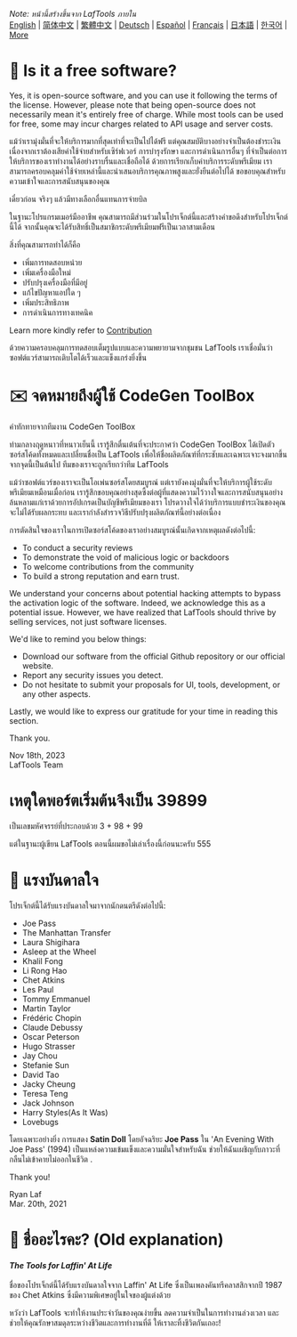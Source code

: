 <i>Note: หน้านี้สร้างขึ้นจาก LafTools ภายใน</i> <br/> [English](/docs/en_US/FAQ.md)  |  [简体中文](/docs/zh_CN/FAQ.md)  |  [繁體中文](/docs/zh_HK/FAQ.md)  |  [Deutsch](/docs/de/FAQ.md)  |  [Español](/docs/es/FAQ.md)  |  [Français](/docs/fr/FAQ.md)  |  [日本語](/docs/ja/FAQ.md)  |  [한국어](/docs/ko/FAQ.md) | [More](/docs/) <br/>

# 🙋 Is it a free software?

Yes, it is open-source software, and you can use it following the terms of the license. However, please note that being open-source does not necessarily mean it's entirely free of charge. While most tools can be used for free, some may incur charges related to API usage and server costs.

แม้ว่าเรามุ่งมั่นที่จะให้บริการมากที่สุดเท่าที่จะเป็นไปได้ฟรี แต่คุณสมบัติบางอย่างจำเป็นต้องชำระเงิน เนื่องจากเราต้องเสียค่าใช้จ่ายสำหรับเซิร์ฟเวอร์ การบำรุงรักษา และการดำเนินการอื่นๆ ที่จำเป็นต่อการให้บริการของเราทำงานได้อย่างราบรื่นและเชื่อถือได้ ด้วยการเรียกเก็บค่าบริการระดับพรีเมียม เราสามารถครอบคลุมค่าใช้จ่ายเหล่านี้และนำเสนอบริการคุณภาพสูงและยั่งยืนต่อไปได้ ขอขอบคุณสำหรับความเข้าใจและการสนับสนุนของคุณ

เดี๋ยวก่อน จริงๆ แล้วมีทางเลือกอื่นแทนการจ่ายบิล

ในฐานะโปรแกรมเมอร์มืออาชีพ คุณสามารถมีส่วนร่วมในโปรเจ็กต์นี้และสร้างคำขอดึงสำหรับโปรเจ็กต์นี้ได้ จากนั้นคุณจะได้รับสิทธิ์เป็นสมาชิกระดับพรีเมียมฟรีเป็นเวลาสามเดือน

สิ่งที่คุณสามารถทำได้ก็คือ

- เพิ่มการทดสอบหน่วย
- เพิ่มเครื่องมือใหม่
- ปรับปรุงเครื่องมือที่มีอยู่
- แก้ไขปัญหาแอปใด ๆ
- เพิ่มประสิทธิภาพ
- การดำเนินการทางเทคนิค

Learn more kindly refer to [Contribution](CONTRIBUTION.md)

ด้วยความครอบคลุมการทดสอบเต็มรูปแบบและความพยายามจากชุมชน LafTools เราเชื่อมั่นว่าซอฟต์แวร์สามารถเติบโตได้เร็วและแข็งแกร่งยิ่งขึ้น

# ✉️ จดหมายถึงผู้ใช้ CodeGen ToolBox

คำทักทายจากทีมงาน CodeGen ToolBox

ท่ามกลางฤดูหนาวที่หนาวเย็นนี้ เรารู้สึกตื่นเต้นที่จะประกาศว่า CodeGen ToolBox ได้เปิดตัวซอร์สโค้ดทั้งหมดและเปลี่ยนชื่อเป็น LafTools เพื่อให้ชื่อผลิตภัณฑ์ที่กระชับและเฉพาะเจาะจงมากขึ้น จากจุดนี้เป็นต้นไป ทีมของเราจะถูกเรียกว่าทีม LafTools

แม้ว่าซอฟต์แวร์ของเราจะเป็นโอเพ่นซอร์สโดยสมบูรณ์ แต่เรายังคงมุ่งมั่นที่จะให้บริการผู้ใช้ระดับพรีเมียมเหมือนเมื่อก่อน เรารู้สึกขอบคุณอย่างสุดซึ้งต่อผู้ที่แสดงความไว้วางใจและการสนับสนุนอย่างล้นหลามแก่เราด้วยการอัปเกรดเป็นบัญชีพรีเมียมของเรา โปรดวางใจได้ว่าบริการแบบชำระเงินของคุณจะไม่ได้รับผลกระทบ และเรากำลังสำรวจวิธีปรับปรุงผลิตภัณฑ์นี้อย่างต่อเนื่อง

การตัดสินใจของเราในการเปิดซอร์สโค้ดของเราอย่างสมบูรณ์นั้นเกิดจากเหตุผลดังต่อไปนี้:

- To conduct a security reviews
- To demonstrate the void of malicious logic or backdoors
- To welcome contributions from the community
- To build a strong reputation and earn trust.

We understand your concerns about potential hacking attempts to bypass the activation logic of the software. Indeed, we acknowledge this as a potential issue. However, we have realized that LafTools should thrive by selling services, not just software licenses.

We'd like to remind you below things:

- Download our software from the official Github repository or our official website.
- Report any security issues you detect.
- Do not hesitate to submit your proposals for UI, tools, development, or any other aspects.

Lastly, we would like to express our gratitude for your time in reading this section.

Thank you.

Nov 18th, 2023  
LafTools Team

# เหตุใดพอร์ตเริ่มต้นจึงเป็น 39899

เป็นเลขมหัศจรรย์ที่ประกอบด้วย 3 + 98 + 99

แต่ในฐานะผู้เขียน LafTools ตอนนี้ผมขอไม่เล่าเรื่องนี้ก่อนนะครับ 555

# 🎷 แรงบันดาลใจ

โปรเจ็กต์นี้ได้รับแรงบันดาลใจมาจากนักดนตรีดังต่อไปนี้:

- Joe Pass
- The Manhattan Transfer
- Laura Shigihara
- Asleep at the Wheel
- Khalil Fong
- Li Rong Hao
- Chet Atkins
- Les Paul
- Tommy Emmanuel
- Martin Taylor
- Frédéric Chopin
- Claude Debussy
- Oscar Peterson
- Hugo Strasser
- Jay Chou
- Stefanie Sun
- David Tao
- Jacky Cheung
- Teresa Teng
- Jack Johnson
- Harry Styles(As It Was)
- Lovebugs

โดยเฉพาะอย่างยิ่ง การแสดง **Satin Doll** โดยอัจฉริยะ **Joe Pass** ใน 'An Evening With Joe Pass' (1994) เป็นแหล่งความเข้มแข็งและความมั่นใจสำหรับฉัน ช่วยให้ฉันเผชิญกับภาวะที่กลืนไม่เข้าคายไม่ออกในชีวิต .

Thank you!

Ryan Laf  
Mar. 20th, 2021

# 🌱 ชื่ออะไรคะ? (Old explanation)

#### _The Tools for Laffin' At Life_

ชื่อของโปรเจ็กต์นี้ได้รับแรงบันดาลใจจาก Laffin' At Life ซึ่งเป็นเพลงคันทรีคลาสสิกจากปี 1987 ของ Chet Atkins ซึ่งมีความพิเศษอยู่ในใจของผู้แต่งด้วย

หวังว่า LafTools จะทำให้งานประจำวันของคุณง่ายขึ้น ลดความจำเป็นในการทำงานล่วงเวลา และช่วยให้คุณรักษาสมดุลระหว่างชีวิตและการทำงานที่ดี ให้เราละทิ้งชีวิตกันเถอะ!
